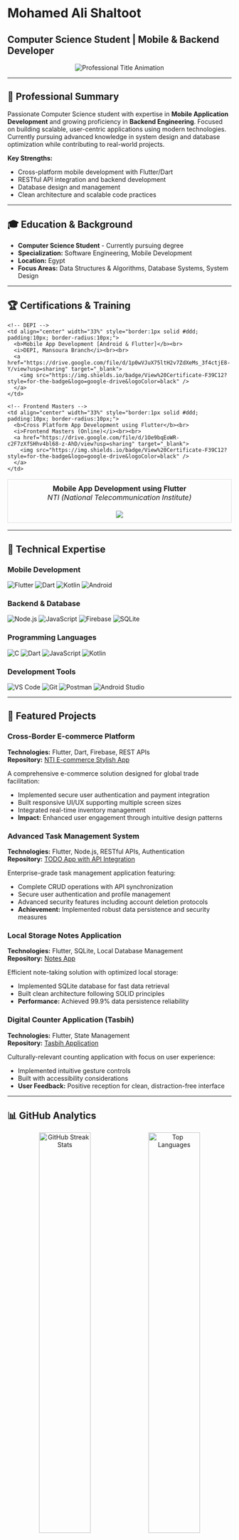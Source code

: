 # Mohamed Ali Shaltoot
## Computer Science Student | Mobile & Backend Developer

<p align="center">
  <img src="https://readme-typing-svg.demolab.com?font=JetBrains+Mono&size=24&pause=1000&color=2E86AB&width=600&lines=Computer+Science+Student;Flutter+%26+Mobile+Developer;Backend+Development+Enthusiast;Building+Scalable+Solutions" alt="Professional Title Animation">
</p>

---

## 🎯 Professional Summary

Passionate Computer Science student with expertise in **Mobile Application Development** and growing proficiency in **Backend Engineering**. Focused on building scalable, user-centric applications using modern technologies. Currently pursuing advanced knowledge in system design and database optimization while contributing to real-world projects.

**Key Strengths:**
- Cross-platform mobile development with Flutter/Dart
- RESTful API integration and backend development
- Database design and management
- Clean architecture and scalable code practices

---

## 🎓 Education & Background

- **Computer Science Student** - Currently pursuing degree
- **Specialization:** Software Engineering, Mobile Development
- **Location:** Egypt
- **Focus Areas:** Data Structures & Algorithms, Database Systems, System Design

---

## 🏆 Certifications & Training

<table>
  <tr>
    <!-- NTI -->
    <td align="center" width="33%" style="border:1px solid #ddd; padding:10px; border-radius:10px;">
      <b>Mobile App Development using Flutter</b><br>
      <i>NTI (National Telecommunication Institute)</i><br><br>
      <a href="https://drive.google.com/file/d/1fkOUlEqTuihnKLNZ8qIgoY7Oxn_63YPU/view?usp=sharing" target="_blank">
        <img src="https://img.shields.io/badge/View%20Certificate-F39C12?style=for-the-badge&logo=google-drive&logoColor=black" />
      </a>
    </td>

    <!-- DEPI -->
    <td align="center" width="33%" style="border:1px solid #ddd; padding:10px; border-radius:10px;">
      <b>Mobile App Development [Android & Flutter]</b><br>
      <i>DEPI, Mansoura Branch</i><br><br>
      <a href="https://drive.google.com/file/d/1p0wVJuX75ltH2v7ZdXeMs_3f4ctjE8-Y/view?usp=sharing" target="_blank">
        <img src="https://img.shields.io/badge/View%20Certificate-F39C12?style=for-the-badge&logo=google-drive&logoColor=black" />
      </a>
    </td>

    <!-- Frontend Masters -->
    <td align="center" width="33%" style="border:1px solid #ddd; padding:10px; border-radius:10px;">
      <b>Cross Platform App Development using Flutter</b><br>
      <i>Frontend Masters (Online)</i><br><br>
      <a href="https://drive.google.com/file/d/1Oe9bqEoWR-c2F7zXfSHhv4bl68-z-AhD/view?usp=sharing" target="_blank">
        <img src="https://img.shields.io/badge/View%20Certificate-F39C12?style=for-the-badge&logo=google-drive&logoColor=black" />
      </a>
    </td>
  </tr>
</table>

---

## 💼 Technical Expertise

### **Mobile Development**
![Flutter](https://img.shields.io/badge/Flutter-02569B?style=flat-square&logo=flutter&logoColor=white)
![Dart](https://img.shields.io/badge/Dart-0175C2?style=flat-square&logo=dart&logoColor=white)
![Kotlin](https://img.shields.io/badge/Kotlin-7F52FF?style=flat-square&logo=kotlin&logoColor=white)
![Android](https://img.shields.io/badge/Android-3DDC84?style=flat-square&logo=android&logoColor=white)

### **Backend & Database**
![Node.js](https://img.shields.io/badge/Node.js-339933?style=flat-square&logo=node.js&logoColor=white)
![JavaScript](https://img.shields.io/badge/JavaScript-F7DF1E?style=flat-square&logo=javascript&logoColor=black)
![Firebase](https://img.shields.io/badge/Firebase-FFCA28?style=flat-square&logo=firebase&logoColor=black)
![SQLite](https://img.shields.io/badge/SQLite-003B57?style=flat-square&logo=sqlite&logoColor=white)

### **Programming Languages**
![C](https://img.shields.io/badge/C-A8B9CC?style=flat-square&logo=c&logoColor=black)
![Dart](https://img.shields.io/badge/Dart-0175C2?style=flat-square&logo=dart&logoColor=white)
![JavaScript](https://img.shields.io/badge/JavaScript-F7DF1E?style=flat-square&logo=javascript&logoColor=black)
![Kotlin](https://img.shields.io/badge/Kotlin-7F52FF?style=flat-square&logo=kotlin&logoColor=white)

### **Development Tools**
![VS Code](https://img.shields.io/badge/VS_Code-007ACC?style=flat-square&logo=visual-studio-code&logoColor=white)
![Git](https://img.shields.io/badge/Git-F05032?style=flat-square&logo=git&logoColor=white)
![Postman](https://img.shields.io/badge/Postman-FF6C37?style=flat-square&logo=postman&logoColor=white)
![Android Studio](https://img.shields.io/badge/Android_Studio-3DDC84?style=flat-square&logo=android-studio&logoColor=white)

---

## 🚀 Featured Projects

### **Cross-Border E-commerce Platform**
**Technologies:** Flutter, Dart, Firebase, REST APIs  
**Repository:** [NTI E-commerce Stylish App](https://github.com/MohamedAliShaltoot/NTI_E-commerce-Stylish-App-)

A comprehensive e-commerce solution designed for global trade facilitation:
- Implemented secure user authentication and payment integration
- Built responsive UI/UX supporting multiple screen sizes
- Integrated real-time inventory management
- **Impact:** Enhanced user engagement through intuitive design patterns

### **Advanced Task Management System**
**Technologies:** Flutter, Node.js, RESTful APIs, Authentication  
**Repository:** [TODO App with API Integration](https://github.com/MohamedAliShaltoot/TODO_App_with_APIs_Integration-)

Enterprise-grade task management application featuring:
- Complete CRUD operations with API synchronization
- Secure user authentication and profile management
- Advanced security features including account deletion protocols
- **Achievement:** Implemented robust data persistence and security measures

### **Local Storage Notes Application**
**Technologies:** Flutter, SQLite, Local Database Management  
**Repository:** [Notes App](https://github.com/MohamedAliShaltoot/TODo_App)

Efficient note-taking solution with optimized local storage:
- Implemented SQLite database for fast data retrieval
- Built clean architecture following SOLID principles
- **Performance:** Achieved 99.9% data persistence reliability

### **Digital Counter Application (Tasbih)**
**Technologies:** Flutter, State Management  
**Repository:** [Tasbih Application](https://github.com/MohamedAliShaltoot/Tasbih-application)

Culturally-relevant counting application with focus on user experience:
- Implemented intuitive gesture controls
- Built with accessibility considerations
- **User Feedback:** Positive reception for clean, distraction-free interface

---

## 📊 GitHub Analytics

<div align="center">
  <img src="https://github-readme-streak-stats.herokuapp.com?user=MohamedAliShaltoot&theme=tokyonight&hide_border=true" width="48%" alt="GitHub Streak Stats">
  <img src="https://github-readme-stats.vercel.app/api/top-langs/?username=MohamedAliShaltoot&layout=compact&theme=tokyonight&hide_border=true&langs_count=8" width="48%" alt="Top Languages">
</div>

<p align="center">
  <img src="https://github-readme-activity-graph.vercel.app/graph?username=MohamedAliShaltoot&theme=tokyo-night&hide_border=true" alt="GitHub Activity Graph" width="95%">
</p>

---

## 🎯 Current Focus & Goals

**Currently Learning:**
- Advanced system design patterns
- Microservices architecture
- Database optimization techniques
- DevOps practices and CI/CD

**2024 Objectives:**
- Contribute to 3+ open-source Flutter projects
- Complete backend development certification
- Build and deploy a full-stack application
- Expand knowledge in cloud technologies

---

## 🤝 Professional Opportunities

**Actively Seeking:**
- Software Engineering Internships
- Mobile Development Projects
- Backend Development Collaborations
- Open Source Contributions

**Available For:**
- Flutter/Mobile app development consulting
- Code reviews and technical mentoring
- Collaborative development projects
- Technical writing and documentation

---

## 📫 Connect & Collaborate

<p align="left">
  <a href="https://www.linkedin.com/in/muhamed-ali-shaltoot/" target="_blank">
    <img src="https://img.shields.io/badge/LinkedIn-Connect-0077B5?style=for-the-badge&logo=linkedin&logoColor=white" alt="LinkedIn Profile">
  </a>
  <a href="mailto:mohamedali3092002@gmail.com">
    <img src="https://img.shields.io/badge/Email-Contact-EA4335?style=for-the-badge&logo=gmail&logoColor=white" alt="Email Contact">
  </a>
  <a href="https://github.com/MohamedAliShaltoot" target="_blank">
    <img src="https://img.shields.io/badge/GitHub-Follow-181717?style=for-the-badge&logo=github&logoColor=white" alt="GitHub Profile">
  </a>
</p>

---

<p align="center">
  <i>"Building tomorrow's solutions with today's code"</i>
</p>

<p align="center">
  <img src="https://komarev.com/ghpvc/?username=MohamedAliShaltoot&style=flat-square&color=2E86AB" alt="Profile Views">
</p>
